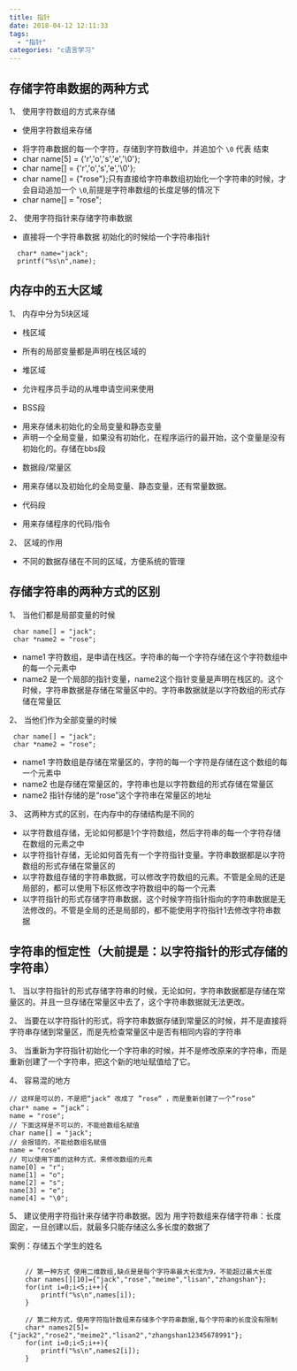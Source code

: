```yaml
---
title: 指针
date: 2018-04-12 12:11:33
tags: 
  - "指针"
categories: "c语言学习"
---
```

## 存储字符串数据的两种方式
1、 使用字符数组的方式来存储

- 使用字符数组来存储
 * 将字符串数据的每一个字符，存储到字符数组中，并追加个 `\0` 代表 结束
 * char name[5] = {'r','o','s','e','\0'};
 * char name[] = {'r','o','s','e','\0'};
 * char name[] = {"rose"};只有直接给字符串数组初始化一个字符串的时候，才会自动追加一个 `\0`,前提是字符串数组的长度足够的情况下
 * char name[] = "rose";

2、 使用字符指针来存储字符串数据

 - 直接将一个字符串数据 初始化的时候给一个字符串指针
 
 ```
   char* name="jack";
   printf("%s\n",name);
 ```
 
 
 ## 内存中的五大区域
 
1、 内存中分为5块区域

 - 栈区域

  * 所有的局部变量都是声明在栈区域的

 
 - 堆区域
  * 允许程序员手动的从堆申请空间来使用

  
 - BSS段
  * 用来存储未初始化的全局变量和静态变量
  * 声明一个全局变量，如果没有初始化，在程序运行的最开始，这个变量是没有初始化的。存储在bbs段
 - 数据段/常量区
  * 用来存储以及初始化的全局变量、静态变量，还有常量数据。
 - 代码段
  * 用来存储程序的代码/指令
 
2、 区域的作用

- 不同的数据存储在不同的区域，方便系统的管理

## 存储字符串的两种方式的区别
1、 当他们都是局部变量的时候

```
 char name[] = "jack";
 char *name2 = "rose";
```
- name1 字符数组，是申请在栈区。字符串的每一个字符存储在这个字符数组中的每一个元素中
- name2 是一个局部的指针变量，name2这个指针变量是声明在栈区的。这个时候，字符串数据是存储在常量区中的。字符串数据就是以字符数组的形式存储在常量区

2、 当他们作为全部变量的时候

```
 char name[] = "jack";
 char *name2 = "rose";
```

- name1 字符数组是存储在常量区的，字符的每一个字符是存储在这个数组的每一个元素中
- name2 也是存储在常量区的，字符串也是以字符数组的形式存储在常量区
- name2 指针存储的是“rose”这个字符串在常量区的地址

3、 这两种方式的区别，在内存中的存储结构是不同的
- 以字符数组存储，无论如何都是1个字符数组，然后字符串的每一个字符存储在数组的元素之中
- 以字符指针存储，无论如何首先有一个字符指针变量。字符串数据都是以字符数组的形式存储在常量区的
- 以字符数组存储的字符串数据，可以修改字符数组的元素。不管是全局的还是局部的，都可以使用下标区修改字符数组中的每一个元素
- 以字符指针的形式存储字符串数据，这个时候字符指针指向的字符串数据是无法修改的。不管是全局的还是局部的，都不能使用字符指针1去修改字符串数据

## 字符串的恒定性（大前提是：以字符指针的形式存储的字符串）

1、 当以字符指针的形式存储字符串的时候，无论如何，字符串数据都是存储在常量区的。并且一旦存储在常量区中去了，这个字符串数据就无法更改。

2、 当要在以字符指针的形式，将字符串数据存储到常量区的时候，并不是直接将字符串存储到常量区，而是先检查常量区中是否有相同内容的字符串

3、 当重新为字符指针初始化一个字符串的时候，并不是修改原来的字符串，而是重新创建了一个字符串，把这个新的地址赋值给了它。

4、 容易混的地方

 ```
 // 这样是可以的，不是把“jack“ 改成了 ”rose“ ，而是重新创建了一个”rose“
 char* name = “jack”；
 name = "rose";
 // 下面这样是不可以的，不能给数组名赋值
 char name[] = "jack";
 // 会报错的，不能给数组名赋值
 name = "rose"
 // 可以使用下面的这种方式，来修改数组的元素
 name[0] = "r";
 name[1] = "o";
 name[2] = "s";
 name[3] = "e";
 name[4] = "\0";
 
 ```
 
5、 建议使用字符指针来存储字符串数据。因为 用字符数组来存储字符串：长度固定，一旦创建以后，就最多只能存储这么多长度的数据了

案例：存储五个学生的姓名

```

    // 第一种方式 使用二维数组,缺点是是每个字符串最大长度为9，不能超过最大长度
    char names[][10]={"jack","rose","meime","lisan","zhangshan"};
    for(int i=0;i<5;i++){
        printf("%s\n",names[i]);
    }
    
    // 第二种方式，使用字符指针数组来存储多个字符串数据,每个字符串的长度没有限制
    char* names2[5]={"jack2","rose2","meime2","lisan2","zhangshan12345678991"};
    for(int i=0;i<5;i++){
        printf("%s\n",names2[i]);
    }
```












